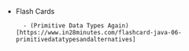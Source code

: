 - Flash Cards

        - (Primitive Data Types Again)[https://www.in28minutes.com/flashcard-java-06-primitivedatatypesandalternatives]